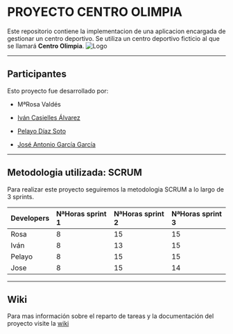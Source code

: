 # PROYECTO CENTRO OLIMPIA #

Este repositorio contiene la implementacion de una aplicacion encargada de gestionar un centro deportivo. Se utiliza un centro deportivo ficticio al que se llamará **Centro Olimpia**.
![Logo](https://github.com/MrKarrter/CentroOlimpia/blob/master/Imagenes/logo.png)

- - - -

## Participantes ##

Esto proyecto fue desarrollado por:

- MªRosa Valdés

- [Iván Casielles Álvarez](https://github.com/avancasielles)

- [Pelayo Díaz Soto](https://github.com/PelayoDiaz)

- [José Antonio García García](https://github.com/MrKarrter)

- - - -

## Metodologia utilizada: SCRUM ##

Para realizar este proyecto seguiremos la metodologia SCRUM a lo largo de 3 sprints.

Developers  | NªHoras sprint 1 | NªHoras sprint 2 | NªHoras sprint 3 |
:---------- | :--------------- | :--------------- | :--------------- |
Rosa        |         8        |        15        |        15        |    
Iván        |         8        |        13        |        15        |      
Pelayo      |         8        |        15        |        15        |       
Jose        |         8        |        15        |        14        |

- - - -

## Wiki ##

Para mas información sobre el reparto de tareas y la documentación del proyecto visite la [wiki](https://github.com/MrKarrter/CentroOlimpia/wiki)
